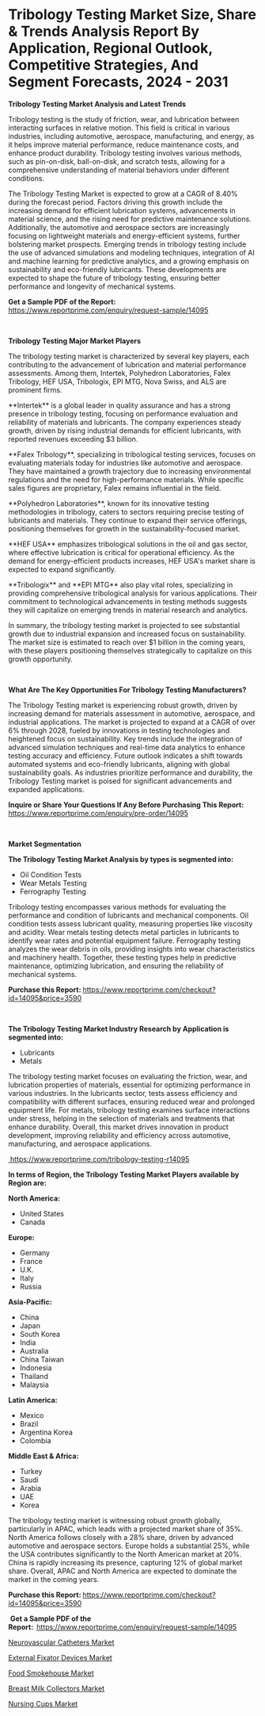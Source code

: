 <p><h1>Tribology Testing Market Size, Share & Trends Analysis Report By Application, Regional Outlook, Competitive Strategies, And Segment Forecasts, 2024 - 2031</h1></p><p><strong>Tribology Testing Market Analysis and Latest Trends</strong></p>
<p><p>Tribology testing is the study of friction, wear, and lubrication between interacting surfaces in relative motion. This field is critical in various industries, including automotive, aerospace, manufacturing, and energy, as it helps improve material performance, reduce maintenance costs, and enhance product durability. Tribology testing involves various methods, such as pin-on-disk, ball-on-disk, and scratch tests, allowing for a comprehensive understanding of material behaviors under different conditions.</p><p>The Tribology Testing Market is expected to grow at a CAGR of 8.40% during the forecast period. Factors driving this growth include the increasing demand for efficient lubrication systems, advancements in material science, and the rising need for predictive maintenance solutions. Additionally, the automotive and aerospace sectors are increasingly focusing on lightweight materials and energy-efficient systems, further bolstering market prospects. Emerging trends in tribology testing include the use of advanced simulations and modeling techniques, integration of AI and machine learning for predictive analytics, and a growing emphasis on sustainability and eco-friendly lubricants. These developments are expected to shape the future of tribology testing, ensuring better performance and longevity of mechanical systems.</p></p>
<p><strong>Get a Sample PDF of the Report:&nbsp;</strong> <a href="https://www.reportprime.com/enquiry/request-sample/14095?utm_campaign=1108&utm_medium=2&utm_source=Github&utm_content=ia&utm_term=16112024&utm_id=tribology-testing">https://www.reportprime.com/enquiry/request-sample/14095</a></p>
<p>&nbsp;</p>
<p><strong>Tribology Testing Major Market Players</strong></p>
<p><p>The tribology testing market is characterized by several key players, each contributing to the advancement of lubrication and material performance assessments. Among them, Intertek, Polyhedron Laboratories, Falex Tribology, HEF USA, Tribologix, EPI MTG, Nova Swiss, and ALS are prominent firms.</p><p>**Intertek** is a global leader in quality assurance and has a strong presence in tribology testing, focusing on performance evaluation and reliability of materials and lubricants. The company experiences steady growth, driven by rising industrial demands for efficient lubricants, with reported revenues exceeding $3 billion.</p><p>**Falex Tribology**, specializing in tribological testing services, focuses on evaluating materials today for industries like automotive and aerospace. They have maintained a growth trajectory due to increasing environmental regulations and the need for high-performance materials. While specific sales figures are proprietary, Falex remains influential in the field.</p><p>**Polyhedron Laboratories**, known for its innovative testing methodologies in tribology, caters to sectors requiring precise testing of lubricants and materials. They continue to expand their service offerings, positioning themselves for growth in the sustainability-focused market.</p><p>**HEF USA** emphasizes tribological solutions in the oil and gas sector, where effective lubrication is critical for operational efficiency. As the demand for energy-efficient products increases, HEF USA's market share is expected to expand significantly.</p><p>**Tribologix** and **EPI MTG** also play vital roles, specializing in providing comprehensive tribological analysis for various applications. Their commitment to technological advancements in testing methods suggests they will capitalize on emerging trends in material research and analytics.</p><p>In summary, the tribology testing market is projected to see substantial growth due to industrial expansion and increased focus on sustainability. The market size is estimated to reach over $1 billion in the coming years, with these players positioning themselves strategically to capitalize on this growth opportunity.</p></p>
<p>&nbsp;</p>
<p><strong>What Are The Key Opportunities For Tribology Testing Manufacturers?</strong></p>
<p><p>The Tribology Testing market is experiencing robust growth, driven by increasing demand for materials assessment in automotive, aerospace, and industrial applications. The market is projected to expand at a CAGR of over 6% through 2028, fueled by innovations in testing technologies and heightened focus on sustainability. Key trends include the integration of advanced simulation techniques and real-time data analytics to enhance testing accuracy and efficiency. Future outlook indicates a shift towards automated systems and eco-friendly lubricants, aligning with global sustainability goals. As industries prioritize performance and durability, the Tribology Testing market is poised for significant advancements and expanded applications.</p></p>
<p><strong>Inquire or Share Your Questions If Any Before Purchasing This Report:</strong> <a href="https://www.reportprime.com/enquiry/pre-order/14095?utm_campaign=1108&utm_medium=2&utm_source=Github&utm_content=ia&utm_term=16112024&utm_id=tribology-testing">https://www.reportprime.com/enquiry/pre-order/14095</a></p>
<p>&nbsp;</p>
<p><strong>Market Segmentation</strong></p>
<p><strong>The Tribology Testing Market Analysis by types is segmented into:</strong></p>
<p><ul><li>Oil Condition Tests</li><li>Wear Metals Testing</li><li>Ferrography Testing</li></ul></p>
<p><p>Tribology testing encompasses various methods for evaluating the performance and condition of lubricants and mechanical components. Oil condition tests assess lubricant quality, measuring properties like viscosity and acidity. Wear metals testing detects metal particles in lubricants to identify wear rates and potential equipment failure. Ferrography testing analyzes the wear debris in oils, providing insights into wear characteristics and machinery health. Together, these testing types help in predictive maintenance, optimizing lubrication, and ensuring the reliability of mechanical systems.</p></p>
<p><strong>Purchase this Report:&nbsp;</strong><a href="https://www.reportprime.com/checkout?id=14095&price=3590&utm_campaign=1108&utm_medium=2&utm_source=Github&utm_content=ia&utm_term=16112024&utm_id=tribology-testing">https://www.reportprime.com/checkout?id=14095&price=3590</a></p>
<p>&nbsp;</p>
<p><strong>The Tribology Testing Market Industry Research by Application is segmented into:</strong></p>
<p><ul><li>Lubricants</li><li>Metals</li></ul></p>
<p><p>The tribology testing market focuses on evaluating the friction, wear, and lubrication properties of materials, essential for optimizing performance in various industries. In the lubricants sector, tests assess efficiency and compatibility with different surfaces, ensuring reduced wear and prolonged equipment life. For metals, tribology testing examines surface interactions under stress, helping in the selection of materials and treatments that enhance durability. Overall, this market drives innovation in product development, improving reliability and efficiency across automotive, manufacturing, and aerospace applications.</p></p>
<p><a href="https://www.reportprime.com/tribology-testing-r14095?utm_campaign=1108&utm_medium=2&utm_source=Github&utm_content=ia&utm_term=16112024&utm_id=tribology-testing">&nbsp;https://www.reportprime.com/tribology-testing-r14095</a></p>
<p><strong>In terms of Region, the Tribology Testing Market Players available by Region are:</strong></p>
<p>
    <p> <strong> North America: </strong>
        <ul>
            <li>United States</li>
            <li>Canada</li>
        </ul>
        </p> 
    <p> <strong> Europe: </strong>
        <ul>
            <li>Germany</li>
            <li>France</li>
            <li>U.K.</li>
            <li>Italy</li>
            <li>Russia</li>
        </ul>
        </p> 
    <p> <strong> Asia-Pacific: </strong>
        <ul>
            <li>China</li>
            <li>Japan</li>
            <li>South Korea</li>
            <li>India</li>
            <li>Australia</li>
            <li>China Taiwan</li>
            <li>Indonesia</li>
            <li>Thailand</li>
            <li>Malaysia</li>
        </ul>
        </p> 
    <p> <strong> Latin America: </strong>
        <ul>
            <li>Mexico</li>
            <li>Brazil</li>
            <li>Argentina Korea</li>
            <li>Colombia</li>
        </ul>
        </p> 
    <p> <strong> Middle East & Africa: </strong>
        <ul>
            <li>Turkey</li>
            <li>Saudi</li>
            <li>Arabia</li>
            <li>UAE</li>
            <li>Korea</li>
        </ul>
    </p>
    </p>
<p><p>The tribology testing market is witnessing robust growth globally, particularly in APAC, which leads with a projected market share of 35%. North America follows closely with a 28% share, driven by advanced automotive and aerospace sectors. Europe holds a substantial 25%, while the USA contributes significantly to the North American market at 20%. China is rapidly increasing its presence, capturing 12% of global market share. Overall, APAC and North America are expected to dominate the market in the coming years.</p></p>
<p><strong>Purchase this Report: </strong><a href="https://www.reportprime.com/checkout?id=14095&price=3590&utm_campaign=1108&utm_medium=2&utm_source=Github&utm_content=ia&utm_term=16112024&utm_id=tribology-testing">https://www.reportprime.com/checkout?id=14095&price=3590</a></p>
<p>&nbsp;<strong>Get a Sample PDF of the Report:&nbsp;&nbsp;</strong><a href="https://www.reportprime.com/enquiry/request-sample/14095?utm_campaign=1108&utm_medium=2&utm_source=Github&utm_content=ia&utm_term=16112024&utm_id=tribology-testing">https://www.reportprime.com/enquiry/request-sample/14095</a></p>
<p><strong></strong></p>
<p><p><a href="https://issuu.com/reportprime-2/docs/neurovascular-catheters-market-size_d7489d6a4d9962?utm_campaign=1108&utm_medium=2&utm_source=Github&utm_content=ia&utm_term=16112024&utm_id=tribology-testing">Neurovascular Catheters Market</a></p><p><a href="https://issuu.com/reportprime-2/docs/external-fixator-devices-market-siz_fe038c967e3213?utm_campaign=1108&utm_medium=2&utm_source=Github&utm_content=ia&utm_term=16112024&utm_id=tribology-testing">External Fixator Devices Market</a></p><p><a href="https://www.linkedin.com/pulse/comprehensive-food-smokehouse-market-report-regional-59nrc?utm_campaign=1108&utm_medium=2&utm_source=Github&utm_content=ia&utm_term=16112024&utm_id=tribology-testing">Food Smokehouse Market</a></p><p><a href="https://www.linkedin.com/pulse/breast-milk-collectors-market2024-2031-industry-insights-kavmc?utm_campaign=1108&utm_medium=2&utm_source=Github&utm_content=ia&utm_term=16112024&utm_id=tribology-testing">Breast Milk Collectors Market</a></p><p><a href="https://www.linkedin.com/pulse/influencing-factors-nursing-cups-market-insights-growth-sqvbc?utm_campaign=1108&utm_medium=2&utm_source=Github&utm_content=ia&utm_term=16112024&utm_id=tribology-testing">Nursing Cups Market</a></p></p>